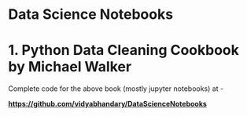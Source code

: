 # Data Science Notebooks

# 1.  Python Data Cleaning Cookbook by Michael Walker 

Complete code for the above book (mostly jupyter notebooks) at  - 

**https://github.com/vidyabhandary/DataScienceNotebooks**




